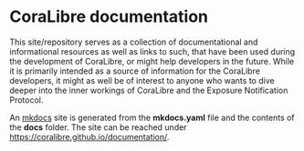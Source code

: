 # CoraLibre documentation

This site/repository serves as a collection of documentational and informational resources as well as links to such, that have been used during the development of CoraLibre, or might help developers in the future.
While it is primarily intended as a source of information for the CoraLibre developers, it might as well be of interest to anyone who wants to dive deeper into the inner workings of CoraLibre and the Exposure Notification Protocol.

An [mkdocs](https://www.mkdocs.org/) site is generated from the **mkdocs.yaml** file and the contents of the **docs** folder. The site can be reached under <https://coralibre.github.io/documentation/>.
